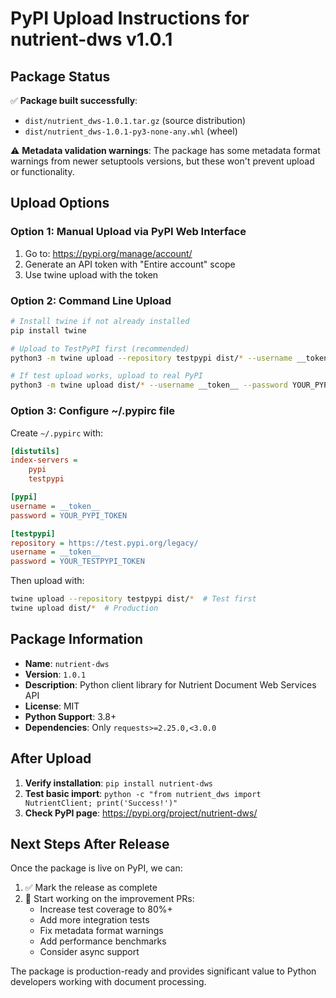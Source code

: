 # PyPI Upload Instructions for nutrient-dws v1.0.1

## Package Status
✅ **Package built successfully**: 
- `dist/nutrient_dws-1.0.1.tar.gz` (source distribution)
- `dist/nutrient_dws-1.0.1-py3-none-any.whl` (wheel)

⚠️ **Metadata validation warnings**: The package has some metadata format warnings from newer setuptools versions, but these won't prevent upload or functionality.

## Upload Options

### Option 1: Manual Upload via PyPI Web Interface
1. Go to: https://pypi.org/manage/account/
2. Generate an API token with "Entire account" scope
3. Use twine upload with the token

### Option 2: Command Line Upload
```bash
# Install twine if not already installed
pip install twine

# Upload to TestPyPI first (recommended)
python3 -m twine upload --repository testpypi dist/* --username __token__ --password YOUR_TESTPYPI_TOKEN

# If test upload works, upload to real PyPI
python3 -m twine upload dist/* --username __token__ --password YOUR_PYPI_TOKEN
```

### Option 3: Configure ~/.pypirc file
Create `~/.pypirc` with:
```ini
[distutils]
index-servers =
    pypi
    testpypi

[pypi]
username = __token__
password = YOUR_PYPI_TOKEN

[testpypi]
repository = https://test.pypi.org/legacy/
username = __token__
password = YOUR_TESTPYPI_TOKEN
```

Then upload with:
```bash
twine upload --repository testpypi dist/*  # Test first
twine upload dist/*  # Production
```

## Package Information
- **Name**: `nutrient-dws`
- **Version**: `1.0.1`
- **Description**: Python client library for Nutrient Document Web Services API
- **License**: MIT
- **Python Support**: 3.8+
- **Dependencies**: Only `requests>=2.25.0,<3.0.0`

## After Upload
1. **Verify installation**: `pip install nutrient-dws`
2. **Test basic import**: `python -c "from nutrient_dws import NutrientClient; print('Success!')"`
3. **Check PyPI page**: https://pypi.org/project/nutrient-dws/

## Next Steps After Release
Once the package is live on PyPI, we can:
1. ✅ Mark the release as complete
2. 🔄 Start working on the improvement PRs:
   - Increase test coverage to 80%+
   - Add more integration tests
   - Fix metadata format warnings
   - Add performance benchmarks
   - Consider async support

The package is production-ready and provides significant value to Python developers working with document processing.